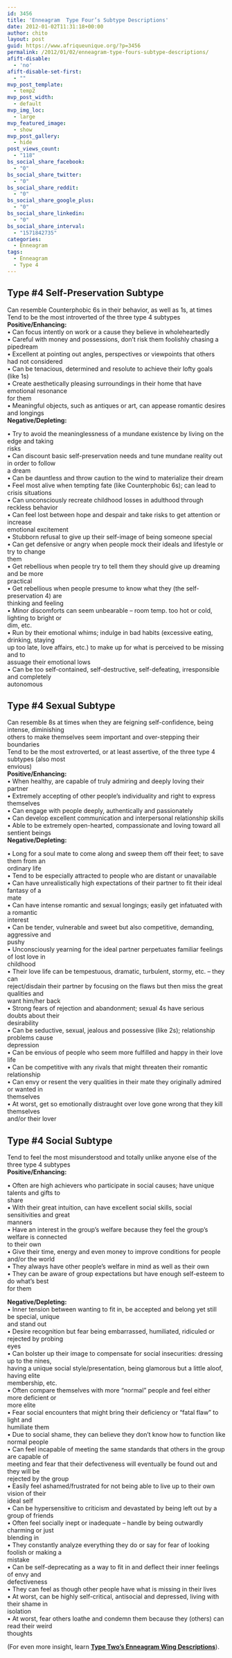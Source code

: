 ```yaml
---
id: 3456
title: 'Enneagram  Type Four’s Subtype Descriptions'
date: 2012-01-02T11:31:18+00:00
author: chito
layout: post
guid: https://www.afriqueunique.org/?p=3456
permalink: /2012/01/02/enneagram-type-fours-subtype-descriptions/
afift-disable:
  - 'no'
afift-disable-set-first:
  - ""
mvp_post_template:
  - temp2
mvp_post_width:
  - default
mvp_img_loc:
  - large
mvp_featured_image:
  - show
mvp_post_gallery:
  - hide
post_views_count:
  - "118"
bs_social_share_facebook:
  - "0"
bs_social_share_twitter:
  - "0"
bs_social_share_reddit:
  - "0"
bs_social_share_google_plus:
  - "0"
bs_social_share_linkedin:
  - "0"
bs_social_share_interval:
  - "1571842735"
categories:
  - Enneagram
tags:
  - Enneagram
  - Type 4
---
```

## Type #4 Self-Preservation Subtype

Can resemble Counterphobic 6s in their behavior, as well as 1s, at times  
Tend to be the most introverted of the three type 4 subtypes  
**Positive/Enhancing:**  
• Can focus intently on work or a cause they believe in wholeheartedly  
• Careful with money and possessions, don’t risk them foolishly chasing a pipedream  
• Excellent at pointing out angles, perspectives or viewpoints that others had not considered  
• Can be tenacious, determined and resolute to achieve their lofty goals (like 1s)  
• Create aesthetically pleasing surroundings in their home that have emotional resonance  
for them  
• Meaningful objects, such as antiques or art, can appease romantic desires and longings  
**Negative/Depleting:**

• Try to avoid the meaninglessness of a mundane existence by living on the edge and taking  
risks  
• Can discount basic self-preservation needs and tune mundane reality out in order to follow  
a dream  
• Can be dauntless and throw caution to the wind to materialize their dream  
• Feel most alive when tempting fate (like Counterphobic 6s); can lead to crisis situations  
• Can unconsciously recreate childhood losses in adulthood through reckless behavior  
• Can feel lost between hope and despair and take risks to get attention or increase  
emotional excitement  
• Stubborn refusal to give up their self-image of being someone special  
• Can get defensive or angry when people mock their ideals and lifestyle or try to change  
them  
• Get rebellious when people try to tell them they should give up dreaming and be more  
practical  
• Get rebellious when people presume to know what they (the self-preservation 4) are  
thinking and feeling  
• Minor discomforts can seem unbearable – room temp. too hot or cold, lighting to bright or  
dim, etc.  
• Run by their emotional whims; indulge in bad habits (excessive eating, drinking, staying  
up too late, love affairs, etc.) to make up for what is perceived to be missing and to  
assuage their emotional lows  
• Can be too self-contained, self-destructive, self-defeating, irresponsible and completely  
autonomous

## Type #4 Sexual Subtype

Can resemble 8s at times when they are feigning self-confidence, being intense, diminishing  
others to make themselves seem important and over-stepping their boundaries  
Tend to be the most extroverted, or at least assertive, of the three type 4 subtypes (also most  
envious)  
**Positive/Enhancing:**  
• When healthy, are capable of truly admiring and deeply loving their partner  
• Extremely accepting of other people’s individuality and right to express themselves  
• Can engage with people deeply, authentically and passionately  
• Can develop excellent communication and interpersonal relationship skills  
• Able to be extremely open-hearted, compassionate and loving toward all sentient beings  
**Negative/Depleting:**

• Long for a soul mate to come along and sweep them off their feet; to save them from an  
ordinary life  
• Tend to be especially attracted to people who are distant or unavailable  
• Can have unrealistically high expectations of their partner to fit their ideal fantasy of a  
mate  
• Can have intense romantic and sexual longings; easily get infatuated with a romantic  
interest  
• Can be tender, vulnerable and sweet but also competitive, demanding, aggressive and  
pushy  
• Unconsciously yearning for the ideal partner perpetuates familiar feelings of lost love in  
childhood  
• Their love life can be tempestuous, dramatic, turbulent, stormy, etc. – they can  
reject/disdain their partner by focusing on the flaws but then miss the great qualities and  
want him/her back  
• Strong fears of rejection and abandonment; sexual 4s have serious doubts about their  
desirability  
• Can be seductive, sexual, jealous and possessive (like 2s); relationship problems cause  
depression  
• Can be envious of people who seem more fulfilled and happy in their love life  
• Can be competitive with any rivals that might threaten their romantic relationship  
• Can envy or resent the very qualities in their mate they originally admired or wanted in  
themselves  
• At worst, get so emotionally distraught over love gone wrong that they kill themselves  
and/or their lover

## Type #4 Social Subtype

Tend to feel the most misunderstood and totally unlike anyone else of the three type 4 subtypes  
**Positive/Enhancing:**

• Often are high achievers who participate in social causes; have unique talents and gifts to  
share  
• With their great intuition, can have excellent social skills, social sensitivities and great  
manners  
• Have an interest in the group’s welfare because they feel the group’s welfare is connected  
to their own  
• Give their time, energy and even money to improve conditions for people and/or the world  
• They always have other people’s welfare in mind as well as their own  
• They can be aware of group expectations but have enough self-esteem to do what’s best  
for them

**Negative/Depleting:**  
• Inner tension between wanting to fit in, be accepted and belong yet still be special, unique  
and stand out  
• Desire recognition but fear being embarrassed, humiliated, ridiculed or rejected by probing  
eyes  
• Can bolster up their image to compensate for social insecurities: dressing up to the nines,  
having a unique social style/presentation, being glamorous but a little aloof, having elite  
membership, etc.  
• Often compare themselves with more “normal” people and feel either more deficient or  
more elite  
• Fear social encounters that might bring their deficiency or “fatal flaw” to light and  
humiliate them  
• Due to social shame, they can believe they don’t know how to function like normal people  
• Can feel incapable of meeting the same standards that others in the group are capable of  
meeting and fear that their defectiveness will eventually be found out and they will be  
rejected by the group  
• Easily feel ashamed/frustrated for not being able to live up to their own vision of their  
ideal self  
• Can be hypersensitive to criticism and devastated by being left out by a group of friends  
• Often feel socially inept or inadequate – handle by being outwardly charming or just  
blending in  
• They constantly analyze everything they do or say for fear of looking foolish or making a  
mistake  
• Can be self-deprecating as a way to fit in and deflect their inner feelings of envy and  
defectiveness  
• They can feel as though other people have what is missing in their lives  
• At worst, can be highly self-critical, antisocial and depressed, living with their shame in  
isolation  
• At worst, fear others loathe and condemn them because they (others) can read their weird  
thoughts

(For even more insight, learn **<a class="row-title" href="https://www.afriqueunique.org/wp-admin/post.php?post=3299&action=edit" aria-label="“Type Two’s Enneagram  Wing Descriptions” (Edit)">Type Two’s Enneagram Wing Descriptions</a>**).